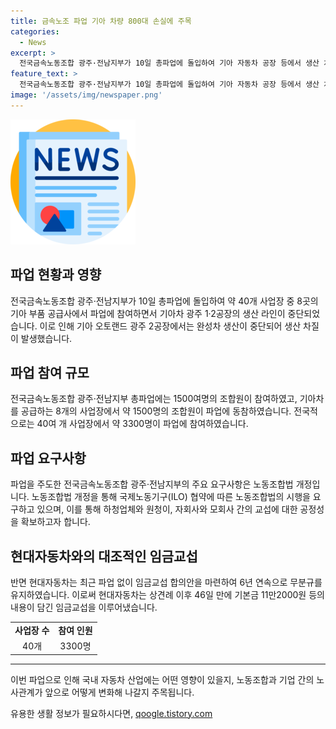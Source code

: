 ```yaml
---
title: 금속노조 파업 기아 차량 800대 손실에 주목
categories:
  - News
excerpt: >
  전국금속노동조합 광주·전남지부가 10일 총파업에 돌입하여 기아 자동차 공장 등에서 생산 차질이 발생했습니다. 노동조합은 노동조합법 개정 요구를 내세우고, 40여 개 사업장에서 3300명이 파업에 동참했습니다. 파업으로 인해 기아차는 약 700~800대의 생산 손실을 입었으며, 노사는 노사 간 장기 교섭 합의안을 내놓는 등 노동 분쟁이 심화되고 있습니다.
feature_text: >
  전국금속노동조합 광주·전남지부가 10일 총파업에 돌입하여 기아 자동차 공장 등에서 생산 차질이 발생했습니다. 노동조합은 노동조합법 개정 요구를 내세우고, 40여 개 사업장에서 3300명이 파업에 동참했습니다. 파업으로 인해 기아차는 약 700~800대의 생산 손실을 입었으며, 노사는 노사 간 장기 교섭 합의안을 내놓는 등 노동 분쟁이 심화되고 있습니다.
image: '/assets/img/newspaper.png'
---
```


<p><img src="/assets/img/newspaper.png" alt="kimp 속보" /></p>

<h2 data-ke-size="size26">파업 현황과 영향</h2>

<p data-ke-size="size16">전국금속노동조합 광주·전남지부가 10일 총파업에 돌입하여 약 40개 사업장 중 8곳의 기아 부품 공급사에서 파업에 참여하면서 기아차 광주 1·2공장의 생산 라인이 중단되었습니다. 이로 인해 기아 오토랜드 광주 2공장에서는 완성차 생산이 중단되어 생산 차질이 발생했습니다.</p>

<h2 data-ke-size="size26">파업 참여 규모</h2>

<p data-ke-size="size16">전국금속노동조합 광주·전남지부 총파업에는 1500여명의 조합원이 참여하였고, 기아차를 공급하는 8개의 사업장에서 약 1500명의 조합원이 파업에 동참하였습니다. 전국적으로는 40여 개 사업장에서 약 3300명이 파업에 참여하였습니다.</p>

<h2 data-ke-size="size26">파업 요구사항</h2>

<p data-ke-size="size16">파업을 주도한 전국금속노동조합 광주·전남지부의 주요 요구사항은 노동조합법 개정입니다. 노동조합법 개정을 통해 국제노동기구(ILO) 협약에 따른 노동조합법의 시행을 요구하고 있으며, 이를 통해 하청업체와 원청이, 자회사와 모회사 간의 교섭에 대한 공정성을 확보하고자 합니다.</p>

<h2 data-ke-size="size26">현대자동차와의 대조적인 임금교섭</h2>

<p data-ke-size="size16">반면 현대자동차는 최근 파업 없이 임금교섭 합의안을 마련하여 6년 연속으로 무분규를 유지하였습니다. 이로써 현대자동차는 상견례 이후 46일 만에 기본금 11만2000원 등의 내용이 담긴 임금교섭을 이루어냈습니다.</p>

<table>
    <tr>
        <td style="text-align: center; height: 17px;"><b>사업장 수</b></td>
        <td style="text-align: center; height: 17px;"><b>참여 인원</b></td>
    </tr>
    <tr>
        <td style="text-align: center; height: 17px;">40개</td>
        <td style="text-align: center; height: 17px;">3300명</td>
    </tr>
</table>

<hr>

<p data-ke-size="size16">이번 파업으로 인해 국내 자동차 산업에는 어떤 영향이 있을지, 노동조합과 기업 간의 노사관계가 앞으로 어떻게 변화해 나갈지 주목됩니다.</p>
유용한 생활 정보가 필요하시다면, <a href="https://qoogle.tistory.com" rel="dofollow">qoogle.tistory.com</a>


